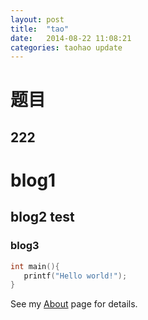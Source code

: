```yaml
---
layout: post
title:  "tao"
date:   2014-08-22 11:08:21
categories: taohao update
---
```



题目
====

222
---

# blog1

## blog2 test

### blog3


 ```C++
int main(){
    printf("Hello world!");
}
 ```
 
 
 
See my [About](/www.veternal.com/) page for details.   
